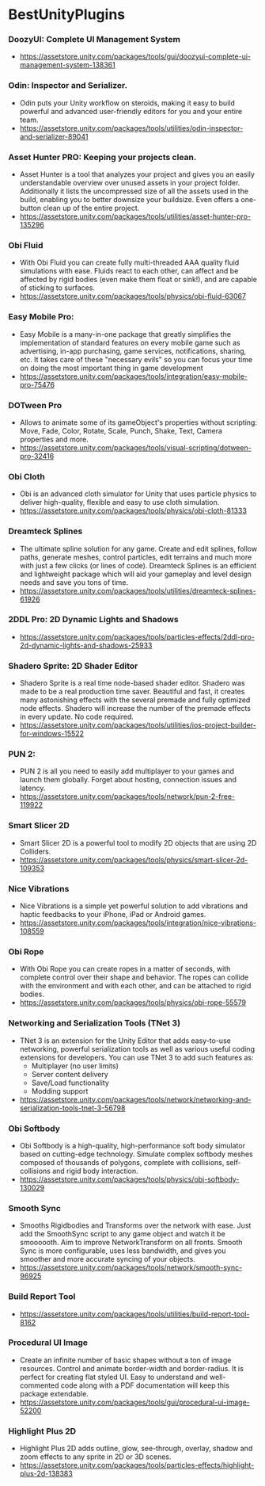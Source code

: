 # BestUnityPlugins
### DoozyUI: Complete UI Management System
* https://assetstore.unity.com/packages/tools/gui/doozyui-complete-ui-management-system-138361
### Odin: Inspector and Serializer. 
* Odin puts your Unity workflow on steroids, making it easy to build powerful and advanced user-friendly editors for you and your entire team. 
* https://assetstore.unity.com/packages/tools/utilities/odin-inspector-and-serializer-89041
### Asset Hunter PRO: Keeping your projects clean. 
* Asset Hunter is a tool that analyzes your project and gives you an easily understandable overview over unused assets in your project folder. Additionally it lists the uncompressed size of all the assets used in the build, enabling you to better downsize your buildsize. Even offers a one-button clean up of the entire project.
* https://assetstore.unity.com/packages/tools/utilities/asset-hunter-pro-135296
### Obi Fluid
* With Obi Fluid you can create fully multi-threaded AAA quality fluid simulations with ease. Fluids react to each other, can affect and be affected by rigid bodies (even make them float or sink!), and are capable of sticking to surfaces.
* https://assetstore.unity.com/packages/tools/physics/obi-fluid-63067
### Easy Mobile Pro: 
* Easy Mobile is a many-in-one package that greatly simplifies the implementation of standard features on every mobile game such as advertising, in-app purchasing, game services, notifications, sharing, etc. It takes care of these "necessary evils" so you can focus your time on doing the most important thing in game development
* https://assetstore.unity.com/packages/tools/integration/easy-mobile-pro-75476
### DOTween Pro
* Allows to animate some of its gameObject's properties without scripting: Move, Fade, Color, Rotate, Scale, Punch, Shake, Text, Camera properties and more.
* https://assetstore.unity.com/packages/tools/visual-scripting/dotween-pro-32416
### Obi Cloth
* Obi is an advanced cloth simulator for Unity that uses particle physics to deliver high-quality, flexible and easy to use cloth simulation.
* https://assetstore.unity.com/packages/tools/physics/obi-cloth-81333
### Dreamteck Splines
* The ultimate spline solution for any game. Create and edit splines, follow paths, generate meshes, control particles, edit terrains and much more with just a few clicks (or lines of code). Dreamteck Splines is an efficient and lightweight package which will aid your gameplay and level design needs and save you tons of time.
* https://assetstore.unity.com/packages/tools/utilities/dreamteck-splines-61926
### 2DDL Pro: 2D Dynamic Lights and Shadows
* https://assetstore.unity.com/packages/tools/particles-effects/2ddl-pro-2d-dynamic-lights-and-shadows-25933
### Shadero Sprite: 2D Shader Editor
* Shadero Sprite is a real time node-based shader editor. Shadero was made to be a real production time saver. Beautiful and fast, it creates many astonishing effects with the several premade and fully optimized node effects. Shadero will increase the number of the premade effects in every update. No code required.
* https://assetstore.unity.com/packages/tools/utilities/ios-project-builder-for-windows-15522
### PUN 2: 
* PUN 2 is all you need to easily add multiplayer to your games and launch them globally. Forget about hosting, connection issues and latency. 
* https://assetstore.unity.com/packages/tools/network/pun-2-free-119922
### Smart Slicer 2D
* Smart Slicer 2D is a powerful tool to modify 2D objects that are using 2D Colliders. 
* https://assetstore.unity.com/packages/tools/physics/smart-slicer-2d-109353
### Nice Vibrations
* Nice Vibrations is a simple yet powerful solution to add vibrations and haptic feedbacks to your iPhone, iPad or Android games. 
* https://assetstore.unity.com/packages/tools/integration/nice-vibrations-108559
### Obi Rope
* With Obi Rope you can create ropes in a matter of seconds, with complete control over their shape and behavior. The ropes can collide with the environment and with each other, and can be attached to rigid bodies.
* https://assetstore.unity.com/packages/tools/physics/obi-rope-55579
### Networking and Serialization Tools (TNet 3)
* TNet 3 is an extension for the Unity Editor that adds easy-to-use networking, powerful serialization tools as well as various useful coding extensions for developers. You can use TNet 3 to add such features as:
    * Multiplayer (no user limits)
    * Server content delivery
    * Save/Load functionality
    * Modding support
* https://assetstore.unity.com/packages/tools/network/networking-and-serialization-tools-tnet-3-56798
### Obi Softbody
* Obi Softbody is a high-quality, high-performance soft body simulator based on cutting-edge technology. Simulate complex softbody meshes composed of thousands of polygons, complete with collisions, self-collisions and rigid body interaction.
* https://assetstore.unity.com/packages/tools/physics/obi-softbody-130029
### Smooth Sync
* Smooths Rigidbodies and Transforms over the network with ease. Just add the SmoothSync script to any game object and watch it be smoooooth. Aim to improve NetworkTransform on all fronts. Smooth Sync is more configurable, uses less bandwidth, and gives you smoother and more accurate syncing of your objects. 
* https://assetstore.unity.com/packages/tools/network/smooth-sync-96925
### Build Report Tool
* https://assetstore.unity.com/packages/tools/utilities/build-report-tool-8162
### Procedural UI Image
* Create an infinite number of basic shapes without a ton of image resources. Control and animate border-width and border-radius.
It is perfect for creating flat styled UI. Easy to understand and well-commented code along with a PDF documentation will keep this package extendable. 
* https://assetstore.unity.com/packages/tools/gui/procedural-ui-image-52200
### Highlight Plus 2D
* Highlight Plus 2D adds outline, glow, see-through, overlay, shadow and zoom effects to any sprite in 2D or 3D scenes.
* https://assetstore.unity.com/packages/tools/particles-effects/highlight-plus-2d-138383
### 


